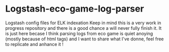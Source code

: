 # Logstash-eco-game-log-parser
Logstash config files for ELK indexation 
Keep in mind this is a very work in progress repository and there is a good chance a will never fully finish it.
It is just here becase I think parsing logs from  eco game is quiet anoying (mostly because of html tags) and I want to share what I've donne, feel free to replicate and anhance it ! 
